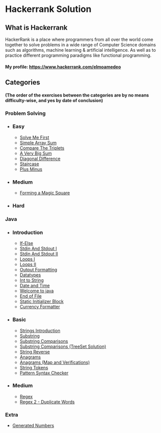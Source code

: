 # Hackerrank Solution

## What is Hackerrank
HackerRank is a place where programmers from all over the world come together to solve problems in a wide range of Computer Science domains such as algorithms, machine learning & artificial intelligence. As well as to practice different programming paradigms like functional programming.

#### My profile: https://www.hackerrank.com/elmoamedeo

## Categories
#### (The order of the exercises between the categories are by no means difficulty-wise, and yes by date of conclusion) 

### Problem Solving

* ### Easy
  * [Solve Me First](https://github.com/elmoamedeo/hackerrank/blob/main/problemsolving/easy/SolveMeFirst.java)
  * [Simple Array Sum](https://github.com/elmoamedeo/hackerrank/blob/main/problemsolving/easy/SimpleArraySum.java)
  * [Compare The Triplets](https://github.com/elmoamedeo/hackerrank/blob/main/problemsolving/easy/CompareTheTriplets.java)
  * [A Very Big Sum](https://github.com/elmoamedeo/hackerrank/blob/main/problemsolving/easy/AVeryBigSum.java)
  * [Diagonal Difference](https://github.com/elmoamedeo/hackerrank/blob/main/problemsolving/easy/DiagonalDifference.java)
  * [Staircase](https://github.com/elmoamedeo/hackerrank/blob/main/problemsolving/easy/Staircase.java)
  * [Plus Minus](https://github.com/elmoamedeo/hackerrank/blob/main/problemsolving/easy/PlusMinus.java)

* ### Medium
  * [Forming a Magic Square](https://github.com/elmoamedeo/hackerrank/blob/main/problemsolving/medium/FormingAMagicSquare.java)

* ### Hard

### Java

* ### Introduction
    * [If-Else](https://github.com/elmoamedeo/hackerrank/blob/main/java/introduction/IfElse.java)
    * [Stdin And Stdout I](https://github.com/elmoamedeo/hackerrank/blob/main/java/introduction/StdinAndStdoutI.java)
    * [Stdin And Stdout II](https://github.com/elmoamedeo/hackerrank/blob/main/java/introduction/StdinAndStdoutII.java)
    * [Loops I](https://github.com/elmoamedeo/hackerrank/blob/main/java/introduction/LoopsI.java)
    * [Loops II](https://github.com/elmoamedeo/hackerrank/blob/main/java/introduction/LoopsII.java)
    * [Output Formatting](https://github.com/elmoamedeo/hackerrank/blob/main/java/introduction/OutputFormatting.java)
    * [Datatypes](https://github.com/elmoamedeo/hackerrank/blob/main/java/introduction/Datatypes.java)
    * [Int to String](https://github.com/elmoamedeo/hackerrank/blob/main/java/introduction/IntToString.java)
    * [Date and Time](https://github.com/elmoamedeo/hackerrank/blob/main/java/introduction/DateAndTime.java)
    * [Welcome to java](https://github.com/elmoamedeo/hackerrank/blob/main/java/introduction/WelcomeToJava.java)
    * [End of File](https://github.com/elmoamedeo/hackerrank/blob/main/java/introduction/EndOfFile.java)
    * [Static Initializer Block](https://github.com/elmoamedeo/hackerrank/blob/main/java/introduction/StaticInitializerBlock.java)
    * [Currency Formatter](https://github.com/elmoamedeo/hackerrank/blob/main/java/introduction/CurrencyFormatter.java)

* ### Basic
    * [Strings Introduction](https://github.com/elmoamedeo/hackerrank/blob/main/java/basic/StringsIntroduction.java)
    * [Substring](https://github.com/elmoamedeo/hackerrank/blob/main/java/basic/Substring.java)
    * [Substring Comparisons](https://github.com/elmoamedeo/hackerrank/blob/main/java/basic/SubstringComparisons.java)
    * [Substring Comparisons (TreeSet Solution)](https://github.com/elmoamedeo/hackerrank/blob/main/java/basic/SubstringComparisonsTreeSet.java)
    * [String Reverse](https://github.com/elmoamedeo/hackerrank/blob/main/java/basic/StringReverse.java)
    * [Anagrams](https://github.com/elmoamedeo/hackerrank/blob/main/java/basic/Anagrams.java)
    * [Anagrams (Map and Verifications)](https://github.com/elmoamedeo/hackerrank/blob/main/java/basic/AnagramsWithMapAndVerifications.java)
    * [String Tokens](https://github.com/elmoamedeo/hackerrank/blob/main/java/basic/StringTokens.java)
    * [Pattern Syntax Checker](https://github.com/elmoamedeo/hackerrank/blob/main/java/basic/PatternSyntaxChecker.java)
  
* ### Medium
    * [Regex](https://github.com/elmoamedeo/hackerrank/blob/main/java/medium/Regex.java)
    * [Regex 2 - Duplicate Words](https://github.com/elmoamedeo/hackerrank/blob/main/java/medium/Regex.java)

### Extra
* [Generated Numbers](https://github.com/elmoamedeo/hackerrank/blob/main/extra/GeneratedNumbers.java)